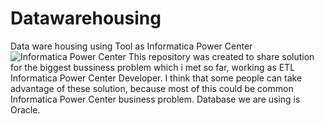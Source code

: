 # Datawarehousing
Data ware housing using Tool as Informatica Power Center 
<img src="https://d7umqicpi7263.cloudfront.net/img/product/f782dfc1-9f5b-4222-8aea-22eb00e082da/09c25e3f-1941-4c93-9ae4-adfa47e9b290.jpg" alt="Informatica Power Center">
This repository was created to share solution for the biggest bussiness problem which i met so far, working as ETL Informatica Power Center Developer.
I think that some people can take advantage of these solution, because most of this could be common Informatica Power Center business problem.
Database we are using is Oracle.
